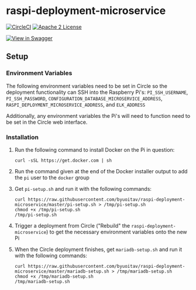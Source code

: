 # raspi-deployment-microservice
[![CircleCI](https://img.shields.io/circleci/project/byuoitav/raspi-deployment-microservice.svg)](https://circleci.com/gh/byuoitav/raspi-deployment-microservice) [![Apache 2 License](https://img.shields.io/hexpm/l/plug.svg)](https://raw.githubusercontent.com/byuoitav/raspi-deployment-microservice/master/LICENSE)

[![View in Swagger](http://jessemillar.github.io/view-in-swagger-button/button.svg)](http://byuoitav.github.io/swagger-ui/?url=https://raw.githubusercontent.com/byuoitav/raspi-deployment-microservice/master/swagger.json)

## Setup
### Environment Variables
The following environment variables need to be set in Circle so the deployment functionality can SSH into the Raspberry Pi's: `PI_SSH_USERNAME`, `PI_SSH_PASSWORD`, `CONFIGURATION_DATABASE_MICROSERVICE_ADDRESS`, `RASPI_DEPLOYMENT_MICROSERVICE_ADDRESS`, and `ELK_ADDRESS`

Additionally, any environment variables the Pi's will need to function need to be set in the Circle web interface.

### Installation
1. Run the following command to install Docker on the Pi in question:

	```
	curl -sSL https://get.docker.com | sh
	```

1. Run the command given at the end of the Docker installer output to add the `pi` user to the `docker` group
1. Get `pi-setup.sh` and run it with the following commands:

	```
	curl https://raw.githubusercontent.com/byuoitav/raspi-deployment-microservice/master/pi-setup.sh > /tmp/pi-setup.sh
	chmod +x /tmp/pi-setup.sh
	/tmp/pi-setup.sh
	```

1. Trigger a deployment from Circle ("Rebuild" the `raspi-deployment-microservice`) to get the necessary environment variables onto the new Pi
1. When the Circle deployment finishes, get `mariadb-setup.sh` and run it with the following commands:

	```
	curl https://raw.githubusercontent.com/byuoitav/raspi-deployment-microservice/master/mariadb-setup.sh > /tmp/mariadb-setup.sh
	chmod +x /tmp/mariadb-setup.sh
	/tmp/mariadb-setup.sh
	```
